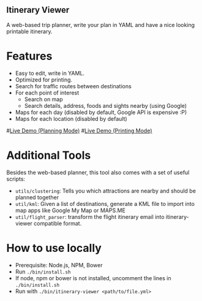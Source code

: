 Itinerary Viewer
-----

A web-based trip planner, write your plan in YAML and have a nice looking printable itinerary.

# Features
* Easy to edit, write in YAML.
* Optimized for printing. 
* Search for traffic routes between destinations
* For each point of interest
  * Search on map
  * Search details, address, foods and sights nearby (using Google)
* Maps for each day (disabled by default, Google API is expensive :P)
* Maps for each location (disabled by default)

#[Live Demo (Planning Mode)](https://shinglyu.github.io/itinerary-viewer/?planningMode=1)
#[Live Demo (Printing Mode)](https://shinglyu.github.io/itinerary-viewer/)

# Additional Tools
Besides the web-based planner, this tool also comes with a set of useful scripts:

* `utils/clustering`: Tells you which attractions are nearby and should be planned together
* `util/kml`: Given a list of destinations, generate a KML file to import into map apps like Google My Map or MAPS.ME
* `util/flight_parser`: transform the flight itinerary email into itinerary-viewer compatible format.

# How to use locally

* Prerequisite: Node.js, NPM, Bower
* Run `./bin/install.sh`
* If node, npm or bower is not installed, uncomment the lines in `./bin/install.sh`
* Run with `./bin/itinerary-viewer <path/to/file.yml>`

